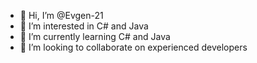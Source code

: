 - 👋 Hi, I’m @Evgen-21
- 👀 I’m interested in C# and Java
- 🌱 I’m currently learning C# and Java
- 💞️ I’m looking to collaborate on experienced developers 

<!---
Evgen-21/Evgen-21 is a ✨ special ✨ repository because its `README.md` (this file) appears on your GitHub profile.
You can click the Preview link to take a look at your changes.
--->
